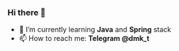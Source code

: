 ### Hi there 👋


- 🌱 I’m currently learning <b>Java</b> and <b>Spring</b> stack 
- 📫 How to reach me: 
      <b>Telegram @dmk_t</b>
